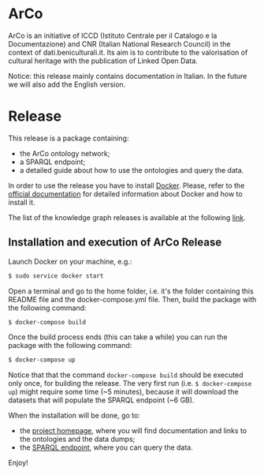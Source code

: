 # ArCo

ArCo is an initiative of ICCD (Istituto Centrale per il Catalogo e la Documentazione) and  CNR (Italian National Research Council) in the context of dati.beniculturali.it. Its aim is to contribute to the valorisation of cultural heritage with the publication of Linked Open Data.

Notice: this release mainly contains documentation in Italian. In the future we will also add the English version.

# Release
This release is a package containing:

 * the ArCo ontology network;
 * a SPARQL endpoint;
 * a detailed guide about how to use the ontologies and query the data.
 

In order to use the release you have to install  [Docker](https://www.docker.com/community-edition). Please, refer to the [official documentation](https://docs.docker.com/get-started/#containers-and-virtual-machines) for detailed information about Docker and how to install it.

The list of the knowledge graph releases is available at the following [link](KG_release_notes).



## Installation and execution of ArCo Release
Launch Docker on your machine, e.g.:

```sh
$ sudo service docker start
```

Open a terminal and go to the home folder, i.e. it's the folder containing this README file and the docker-compose.yml file. Then, build the package with the following command:

```sh
$ docker-compose build
```
Once the build process ends (this can take a while) you can run the package with the following command:

```sh
$ docker-compose up
```
Notice that that the command ``docker-compose build`` should be executed only once, for building the release. The very first run (i.e. ``$ docker-compose up``) might require some time (~5 minutes), because it will download the datasets that will populate the SPARQL endpoint (~6 GB).

When the installation will be done, go to:
 * the [project homepage](http://localhost:8080/), where you will find documentation and links to the ontologies and the data dumps;
 * the [SPARQL endpoint](http://localhost:8890/sparql), where you can query the data.
 
 Enjoy!


